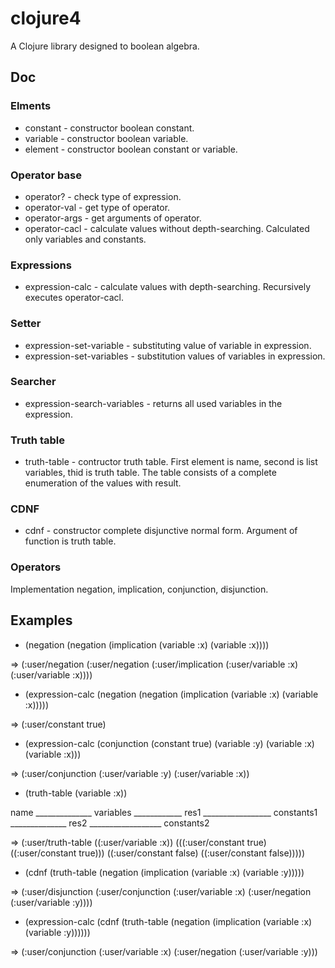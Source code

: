 ﻿# clojure4

A Clojure library designed to boolean algebra.

## Doc

### Elments
* constant - constructor boolean constant.
* variable - constructor boolean variable.
* element - constructor boolean constant or variable.

### Operator base
* operator? - check type of expression.
* operator-val - get type of operator.
* operator-args - get arguments of operator.
* operator-cacl - calculate values without depth-searching. Calculated only variables and constants.

### Expressions
* expression-calc - calculate values with depth-searching. Recursively executes operator-cacl.

### Setter
* expression-set-variable - substituting value of variable in expression.
* expression-set-variables - substitution values of variables in expression.

### Searcher
* expression-search-variables - returns all used variables in the expression.

### Truth table
* truth-table - contructor truth table. First element is name, second is list variables, thid is truth table. The table consists of a complete enumeration of the values with result.

### CDNF
* cdnf - constructor complete disjunctive normal form. Argument of function is truth table.

### Operators
Implementation negation, implication, conjunction, disjunction.

## Examples

* (negation (negation (implication (variable :x) (variable :x))))

=> (:user/negation (:user/negation (:user/implication (:user/variable :x) (:user/variable :x))))

* (expression-calc (negation (negation (implication (variable :x) (variable :x)))))

=> (:user/constant true)

* (expression-calc (conjunction (constant true) (variable :y) (variable :x) (variable :x)))


=> (:user/conjunction (:user/variable :y) (:user/variable :x))

* (truth-table (variable :x))

name ______________ variables ____________ res1 _________________ constants1 ______________ res2 __________________ constants2

=> (:user/truth-table ((:user/variable :x)) (((:user/constant true) ((:user/constant true))) ((:user/constant false) ((:user/constant false)))))

* (cdnf (truth-table (negation (implication (variable :x) (variable :y)))))

=> (:user/disjunction (:user/conjunction (:user/variable :x) (:user/negation (:user/variable :y))))

* (expression-calc (cdnf (truth-table (negation (implication (variable :x) (variable :y))))))

=> (:user/conjunction (:user/variable :x) (:user/negation (:user/variable :y)))